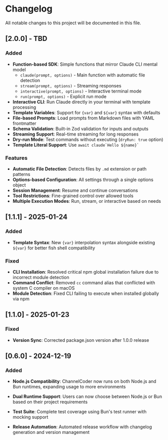 # Changelog

All notable changes to this project will be documented in this file.

## [2.0.0] - TBD

### Added
- **Function-based SDK**: Simple functions that mirror Claude CLI mental model
  - `claude(prompt, options)` - Main function with automatic file detection
  - `stream(prompt, options)` - Streaming responses
  - `interactive(prompt, options)` - Interactive terminal mode
  - `run(prompt, options)` - Explicit run mode
- **Interactive CLI**: Run Claude directly in your terminal with template processing
- **Template Variables**: Support for `{var}` and `${var}` syntax with defaults
- **File-based Prompts**: Load prompts from Markdown files with YAML frontmatter
- **Schema Validation**: Built-in Zod validation for inputs and outputs
- **Streaming Support**: Real-time streaming for long responses
- **Dry-run Mode**: Test commands without executing (`dryRun: true` option)
- **Template Literal Support**: Use `` await claude`Hello ${name}` ``

### Features
- **Automatic File Detection**: Detects files by `.md` extension or path patterns
- **Options-based Configuration**: All settings through a single options object
- **Session Management**: Resume and continue conversations
- **Tool Restrictions**: Fine-grained control over allowed tools
- **Multiple Execution Modes**: Run, stream, or interactive based on needs

## [1.1.1] - 2025-01-24

### Added
- **Template Syntax**: New `{var}` interpolation syntax alongside existing `${var}` for better fish shell compatibility

### Fixed
- **CLI Installation**: Resolved critical npm global installation failure due to incorrect module detection
- **Command Conflict**: Removed `cc` command alias that conflicted with system C compiler on macOS
- **Module Detection**: Fixed CLI failing to execute when installed globally via npm

## [1.1.0] - 2025-01-23

### Fixed
- **Version Sync**: Corrected package.json version after 1.0.0 release

## [0.6.0] - 2024-12-19

### Added
- **Node.js Compatibility**: ChannelCoder now runs on both Node.js and Bun runtimes, expanding usage to more environments
- **Dual Runtime Support**: Users can now choose between Node.js or Bun based on their project requirements

- **Test Suite**: Complete test coverage using Bun's test runner with mocking support
- **Release Automation**: Automated release workflow with changelog generation and version management